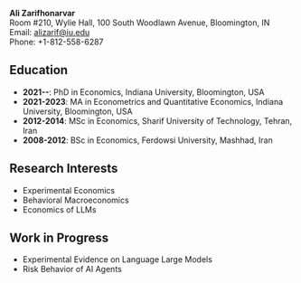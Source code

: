 **Ali Zarifhonarvar**  
Room #210, Wylie Hall, 100 South Woodlawn Avenue, Bloomington, IN  
Email: alizarif@iu.edu  
Phone: +1-812-558-6287

## Education

- **2021--**: PhD in Economics, Indiana University, Bloomington, USA
- **2021-2023**: MA in Econometrics and Quantitative Economics, Indiana University, Bloomington, USA
- **2012-2014**: MSc in Economics, Sharif University of Technology, Tehran, Iran
- **2008-2012**: BSc in Economics, Ferdowsi University, Mashhad, Iran

## Research Interests

- Experimental Economics
- Behavioral Macroeconomics
- Economics of LLMs

## Work in Progress

- Experimental Evidence on Language Large Models
- Risk Behavior of AI Agents
